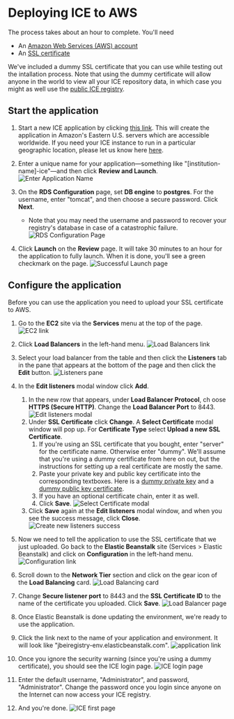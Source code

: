 ---
---

# Deploying ICE to AWS
The process takes about an hour to complete. You'll need

- An [Amazon Web Services (AWS) account](https://aws.amazon.com/)
- An [SSL certificate](https://www.namecheap.com/security/ssl-certificates/comodo.aspx)

We've included a dummy SSL certificate that you can use while testing out the intallation process. Note that using the dummy certificate will allow anyone in the world to view all your ICE repository data, in which case you might as well use the [public ICE registry](https://public-registry.jbei.org/login).

## Start the application

1. Start a new ICE application by clicking [this link](https://console.aws.amazon.com/elasticbeanstalk/?region=us-east-1#/newApplication?applicationName=jbei-ice&solutionStackName=Tomcat&sourceBundleUrl=https://s3.amazonaws.com/public-6612266/ice-4.1.13.war&environmentType=LoadBalancing&tierName=WebServer&instanceType=t1.micro&withVpc=false&withRds=true&rdsDBEngine=postgres&rdsDBAllocatedStorage=5&rdsDBInstanceClass=db.t1.micro&rdsMultiAZDatabase=true&rdsDBDeletionPolicy=Snapshot). This will create the application in Amazon's Eastern U.S. servers which are accessible worldwide. If you need your ICE instance to run in a particular geographic location, please let us know here [here](https://github.com/JBEI/ice/issues).

1. Enter a unique name for your application&mdash;something like "[institution-name]-ice"&mdash;and then click **Review and Launch**. ![](001.png "Enter Application Name")

1. On the **RDS Configuration** page, set **DB engine** to **postgres**. For the username, enter "tomcat", and then choose a secure password. Click **Next**.
    - Note that you may need the username and password to recover your registry's database in case of a catastrophic failure.
![](002.png "RDS Configuration Page")

1. Click **Launch** on the **Review** page. It will take 30 minutes to an hour for the application to fully launch. When it is done, you'll see a green checkmark on the page. ![](003.png "Successful Launch page")



## Configure the application
Before you can use the application you need to upload your SSL certificate to AWS.

1. Go to the **EC2** site via the **Services** menu at the top of the page. ![](005.png "EC2 link")

1. Click **Load Balancers** in the left-hand menu. ![](006.png "Load Balancers link")

1. Select your load balancer from the table and then click the **Listeners** tab in the pane that appears at the bottom of the page and then click the **Edit** button. ![](007.png "Listeners pane")

1. In the **Edit listeners** modal window click **Add**.
    1. In the new row that appears, under **Load Balancer Protocol**, ch oose **HTTPS (Secure HTTP)**. Change the **Load Balancer Port** to 8443. ![](008.png "Edit listeners modal")
    1. Under **SSL Certificate** click **Change**. A **Select Certificate** modal window will pop up. For **Certificate Type** select **Upload a new SSL Certificate**.
        1. If you're using an SSL certificate that you bought, enter "server" for the certificate name. Otherwise enter "dummy". We'll assume that you're using a dummy certificate from here on out, but the instructions for setting up a real certificate are mostly the same.
        1. Paste your private key and public key certificate into the corresponding textboxes. Here is a [dummy private key](https://github.com/JBEI/ice/wiki/Dummy-SSL-private-key) and a [dummy public key certificate](https://github.com/JBEI/ice/wiki/Dummy-SSL-Public-Key-Certificate).
        1. If you have an optional certificate chain, enter it as well.
        1. Click **Save**. ![](010.png "Select Certificate modal")
    1. Click **Save** again at the **Edit listeners** modal window, and when you see the success message, click **Close**. ![](011.png "Create new listeners success")

1. Now we need to tell the application to use the SSL certificate that we just uploaded. Go back to the **Elastic Beanstalk** site (Services > Elastic Beanstalk) and click on **Configuration** in the left-hand menu. ![](013.png "Configuration link")

1. Scroll down to the **Network Tier** section and click on the gear icon of the **Load Balancing** card. ![](014.png "Load Balancing card")

1. Change **Secure listener port** to 8443 and the **SSL Certificate ID** to the name of the certificate you uploaded. Click **Save**. ![](015.png "Load Balancer page")

1. Once Elastic Beanstalk is done updating the environment, we're ready to use the application.

1. Click the link next to the name of your application and environment. It will look like "jbeiregistry-env.elasticbeanstalk.com". ![](016.png "application link")

1. Once you ignore the security warning (since you're using a dummy certificate), you should see the ICE login page. ![](017.png "ICE login page")

1. Enter the default username, "Administrator", and password, "Administrator". Change the password once you login since anyone on the Internet can now access your ICE registry.

1. And you're done. ![](018.png "ICE first page")


